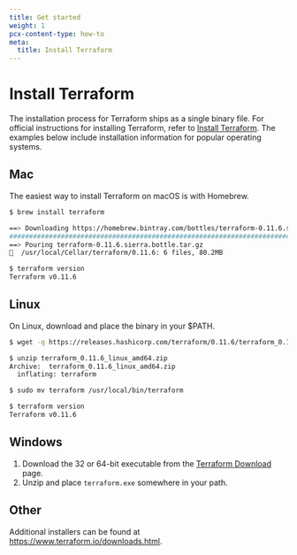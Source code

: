 ```yaml
---
title: Get started
weight: 1
pcx-content-type: how-to
meta:
  title: Install Terraform
---
```


# Install Terraform

The installation process for Terraform ships as a single binary file. For official instructions for installing Terraform, refer to [Install Terraform](https://www.terraform.io/intro/getting-started/install.html). The examples below include installation information for popular operating systems.

## Mac

The easiest way to install Terraform on macOS is with Homebrew.

```sh
$ brew install terraform

==> Downloading https://homebrew.bintray.com/bottles/terraform-0.11.6.sierra.bottle.tar.gz
######################################################################## 100.0%
==> Pouring terraform-0.11.6.sierra.bottle.tar.gz
🍺  /usr/local/Cellar/terraform/0.11.6: 6 files, 80.2MB

$ terraform version
Terraform v0.11.6
```

## Linux

On Linux, download and place the binary in your $PATH.

```sh
$ wget -q https://releases.hashicorp.com/terraform/0.11.6/terraform_0.11.6_linux_amd64.zip

$ unzip terraform_0.11.6_linux_amd64.zip
Archive:  terraform_0.11.6_linux_amd64.zip
  inflating: terraform

$ sudo mv terraform /usr/local/bin/terraform

$ terraform version
Terraform v0.11.6
```

## Windows

1. Download the 32 or 64-bit executable from the [Terraform Download](https://www.terraform.io/downloads.html) page.
2. Unzip and place `terraform.exe` somewhere in your path.

## Other

Additional installers can be found at https://www.terraform.io/downloads.html.